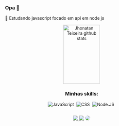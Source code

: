 ### Opa 👋

🌱 Estudando javascript focado em api em node js

<div align="center">  
  <img width="49%" height="195px" src="https://github-readme-stats.vercel.app/api?username=JhonyTeixeira&show_icons=true&count_private=true&hide_border=true&title_color=527c9d&icon_color=4798ff&text_color=c9d1d9&bg_color=2d333b" alt="Jhonatan Teixeira github stats" /> 
  
  <!-- <img width="50%" height="195px" src="https://github-readme-stats.vercel.app/api/top-langs/?username=JhonyTeixeira&layout=compact&hide_border=true&title_color=527c9d&text_color=ff91a4&bg_color=2d333b" />
</div> -->

 ### Minhas skills:         
![JavaScript](https://img.shields.io/badge/-JavaScript-0D1117?style=for-the-badge&logo=javascript&labelColor=0D1117)&nbsp;
![CSS](https://img.shields.io/badge/-CSS-0D1117?style=for-the-badge&logo=CSS3&logoColor=1572B6&labelColor=0D1117)&nbsp;
![Node.JS](https://img.shields.io/badge/-Node.JS-0D1117?style=for-the-badge&logo=node.js&labelColor=0D1117&textColor=0D1117)&nbsp;

##

<div align=""> 
<a href="https://www.instagram.com/jhony.exe_/" target="_blank"><img src="https://img.shields.io/badge/-Instagram-DD2A7B?style=for-the-badge&logo=instagram&logoColor=white"</a>
<a href = "jhonyteixeira2000@gmail.com"> <img src="https://img.shields.io/badge/-Gmail-%23333?style=for-the-badge&logo=gmail&logoColor=white" target="_blank"></a>
<a href="https://www.linkedin.com/in/jhonatan-teixeira-a99899195/" target="_blank"><img src="https://img.shields.io/badge/-LinkedIn-%230077B5?style=for-the-badge&logo=linkedin&logoColor=white" style="border-radius: 30px" target="_blank"></a> 
 </div>
          



          




